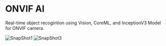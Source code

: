# ONVIF AI
Real-time object recogintion using Vision, CoreML, and InceptionV3 Model for ONVIF camera.

![SnapShot1](https://github.com/coolioxlr/ONVIFCorelML/blob/master/images/ai1.png)
![SnapShot3](https://github.com/coolioxlr/ONVIFCorelML/blob/master/images/ai3.png)

